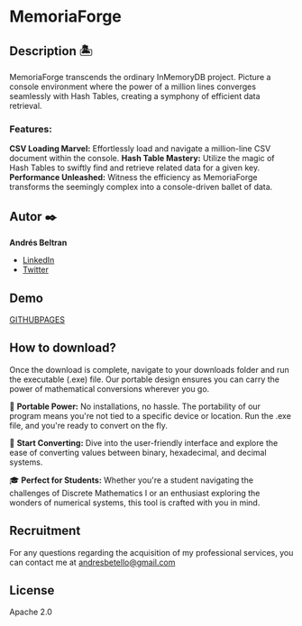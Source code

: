 # MemoriaForge


## Description 🏝️

MemoriaForge transcends the ordinary InMemoryDB project. Picture a console environment where the power of a million lines converges seamlessly with Hash Tables, creating a symphony of efficient data retrieval.

### Features:

**CSV Loading Marvel:** Effortlessly load and navigate a million-line CSV document within the console.
**Hash Table Mastery:** Utilize the magic of Hash Tables to swiftly find and retrieve related data for a given key.
**Performance Unleashed:** Witness the efficiency as MemoriaForge transforms the seemingly complex into a console-driven ballet of data.

## Autor ✒️
**Andrés Beltran**
* [LinkedIn](https://www.linkedin.com/in/andresbeltranofficia/)
* [Twitter](https://wwww.twitter.com/imandresbeltran)

## Demo
[GITHUBPAGES](GITHUBPAGES)

## How to download?
Once the download is complete, navigate to your downloads folder and run the executable (.exe) file. Our portable design ensures you can carry the power of mathematical conversions wherever you go.

🌟 **Portable Power:**
No installations, no hassle. The portability of our program means you're not tied to a specific device or location. Run the .exe file, and you're ready to convert on the fly.

🚀 **Start Converting:**
Dive into the user-friendly interface and explore the ease of converting values between binary, hexadecimal, and decimal systems.

🎓 **Perfect for Students:**
Whether you're a student navigating the challenges of Discrete Mathematics I or an enthusiast exploring the wonders of numerical systems, this tool is crafted with you in mind.

## Recruitment
For any questions regarding the acquisition of my professional services, you can contact me at andresbetello@gmail.com

## License
Apache 2.0
